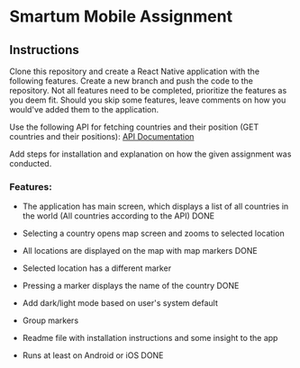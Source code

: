 # Smartum Mobile Assignment

## Instructions

Clone this repository and create a React Native application with the following features. Create a new branch and push the code to the repository. Not all features need to be completed, prioritize the features as you deem fit. Should you skip some features, leave comments on how you would've added them to the application.

Use the following API for fetching countries and their position (GET countries and their positions): [API Documentation](https://documenter.getpostman.com/view/1134062/T1LJjU52#5e9e8c4d-00e6-457b-b400-c9b86eedfeca)

Add steps for installation and explanation on how the given assignment was conducted.

### Features:

- The application has main screen, which displays a list of all countries in the world (All countries according to the API)
  DONE

- Selecting a country opens map screen and zooms to selected location

- All locations are displayed on the map with map markers
  DONE

- Selected location has a different marker

- Pressing a marker displays the name of the country
  DONE

- Add dark/light mode based on user's system default

- Group markers

- Readme file with installation instructions and some insight to the app

- Runs at least on Android or iOS
  DONE
